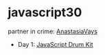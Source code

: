# javascript30

partner in crime: [AnastasiaVays](https://github.com/AnastasiaVays)

* Day 1: [JavaScript Drum Kit](http://www.buihdk.com/javascript30/javascript-drum-kit/index.html)